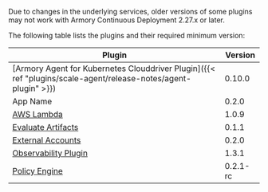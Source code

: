 Due to changes in the underlying services, older versions of some plugins may not work with Armory Continuous Deployment 2.27.x or later.

The following table lists the plugins and their required minimum version:

|  Plugin |  Version  |
|---------|-----------|
| [Armory Agent for Kubernetes Clouddriver Plugin]({{< ref "plugins/scale-agent/release-notes/agent-plugin" >}}) | 0.10.0 | 
| App Name | 0.2.0 |
| [AWS Lambda](https://github.com/spinnaker-plugins/aws-lambda-deployment-plugin-spinnaker/releases) | 1.0.9   |
| [Evaluate Artifacts](https://github.com/armory-plugins/evaluate-artifacts-releases/releases) | 0.1.1 |
| [External Accounts](https://github.com/armory-plugins/external-accounts/releases) | 0.2.0 |
| [Observability Plugin](https://github.com/armory-plugins/armory-observability-plugin/releases) | 1.3.1 |
| [Policy Engine](https://github.com/armory-plugins/policy-engine-releases/releases) | 0.2.1-rc |
